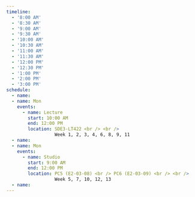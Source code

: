 ```yaml
---
timeline:
  - '8:00 AM'
  - '8:30 AM'
  - '9:00 AM'
  - '9:30 AM'
  - '10:00 AM'
  - '10:30 AM'
  - '11:00 AM'
  - '11:30 AM'
  - '12:00 PM'
  - '12:30 PM'
  - '1:00 PM'
  - '2:00 PM'
  - '3:00 PM'
schedule:
  - name: 
  - name: Mon
    events:
      - name: Lecture
        start: 10:00 AM
        end: 12:00 PM 
        location: SDE3-LT422 <br /> <br /> 
                  Week 1, 2, 3, 4, 6, 8, 9, 11 
  - name: 
  - name: Mon
    events:
      - name: Studio
        start: 9:00 AM
        end: 12:00 PM
        location: PC5 (E2-03-08) <br /> PC6 (E2-03-09) <br /> <br /> 
                  Week 5, 7, 10, 12, 13 
  - name: 
---
```

